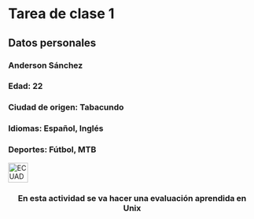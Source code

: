 # Tarea de clase 1 
## **Datos personales**
### Anderson Sánchez
### Edad: 22
### Ciudad de origen: Tabacundo
### Idiomas: Español, Inglés 
### Deportes: Fútbol, MTB
<a href="https://ecuador.travel/en/"> <img alt="ECUADOR" src="https://icons.iconarchive.com/icons/wikipedia/flags/128/EC-Ecuador-Flag-icon.png" width="40" height="40"> </a>

### <h3 align="center">En esta actividad se va hacer una evaluación aprendida en Unix</h3>

